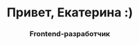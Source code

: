<div background="rgba(0,0,0,.87)">
	<div id="header" align="center">
		<h1>Привет, Екатерина :)</h1>
		<h3>Frontend-разработчик</h3>
	</div>
</div>
<!--
**Ryabtseva-Ekaterina/Ryabtseva-Ekaterina** is a ✨ _special_ ✨ repository because its `README.md` (this file) appears on your GitHub profile.

Here are some ideas to get you started:

- 🔭 I’m currently working on ...
- 🌱 I’m currently learning ...
- 👯 I’m looking to collaborate on ...
- 🤔 I’m looking for help with ...
- 💬 Ask me about ...
- 📫 How to reach me: ...
- 😄 Pronouns: ...
- ⚡ Fun fact: ...
-->
